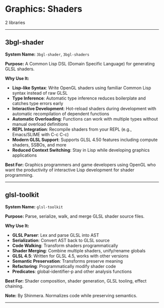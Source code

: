 # Graphics: Shaders

2 libraries

---

## 3bgl-shader

**System Name:** `3bgl-shader`, `3bgl-shaders`

**Purpose:** A Common Lisp DSL (Domain Specific Language) for generating GLSL shaders.

**Why Use It:**
- **Lisp-like Syntax**: Write OpenGL shaders using familiar Common Lisp syntax instead of raw GLSL
- **Type Inference**: Automatic type inference reduces boilerplate and catches type errors early
- **Interactive Development**: Hot-reload shaders during development with automatic recompilation of dependent functions
- **Automatic Overloading**: Functions can work with multiple types without manual overload definitions
- **REPL Integration**: Recompile shaders from your REPL (e.g., Emacs/SLIME with C-c C-c)
- **Modern GLSL Support**: Supports GLSL 4.50 features including compute shaders, SSBOs, and more
- **Reduced Context Switching**: Stay in Lisp while developing graphics applications

**Best For:** Graphics programmers and game developers using OpenGL who want the productivity of interactive Lisp development for shader programming.

---


## glsl-toolkit

**System Name:** `glsl-toolkit`

**Purpose:** Parse, serialize, walk, and merge GLSL shader source files.

**Why Use It:**
- **GLSL Parser**: Lex and parse GLSL into AST
- **Serialization**: Convert AST back to GLSL source
- **Code Walking**: Transform shaders programmatically
- **Shader Merging**: Combine multiple shaders, unify/rename globals
- **GLSL 4.5**: Written for GLSL 4.5, works with other versions
- **Semantic Preservation**: Transforms preserve meaning
- **Refactoring**: Programmatically modify shader code
- **Predicates**: global-identifier-p and other analysis functions

**Best For:** Shader composition, shader generation, GLSL tooling, effect chaining.

**Note:** By Shinmera. Normalizes code while preserving semantics.

---



